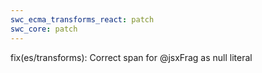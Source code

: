 ```yaml
---
swc_ecma_transforms_react: patch
swc_core: patch
---
```


fix(es/transforms): Correct span for @jsxFrag as null literal
